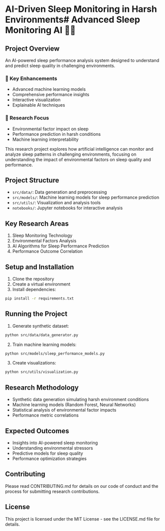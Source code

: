 # AI-Driven Sleep Monitoring in Harsh Environments# Advanced Sleep Monitoring AI 🌙🧠

## Project Overview

An AI-powered sleep performance analysis system designed to understand and predict sleep quality in challenging environments.

### 🚀 Key Enhancements
- Advanced machine learning models
- Comprehensive performance insights
- Interactive visualization
- Explainable AI techniques

### 🔬 Research Focus
- Environmental factor impact on sleep
- Performance prediction in harsh conditions
- Machine learning interpretability

This research project explores how artificial intelligence can monitor and analyze sleep patterns in challenging environments, focusing on understanding the impact of environmental factors on sleep quality and performance.

## Project Structure
- `src/data/`: Data generation and preprocessing
- `src/models/`: Machine learning models for sleep performance prediction
- `src/utils/`: Visualization and analysis tools
- `notebooks/`: Jupyter notebooks for interactive analysis

## Key Research Areas
1. Sleep Monitoring Technology
2. Environmental Factors Analysis
3. AI Algorithms for Sleep Performance Prediction
4. Performance Outcome Correlation

## Setup and Installation
1. Clone the repository
2. Create a virtual environment
3. Install dependencies:
```bash
pip install -r requirements.txt
```

## Running the Project
1. Generate synthetic dataset:
```bash
python src/data/data_generator.py
```

2. Train machine learning models:
```bash
python src/models/sleep_performance_models.py
```

3. Create visualizations:
```bash
python src/utils/visualization.py
```

## Research Methodology
- Synthetic data generation simulating harsh environment conditions
- Machine learning models (Random Forest, Neural Networks)
- Statistical analysis of environmental factor impacts
- Performance metric correlations

## Expected Outcomes
- Insights into AI-powered sleep monitoring
- Understanding environmental stressors
- Predictive models for sleep quality
- Performance optimization strategies

## Contributing
Please read CONTRIBUTING.md for details on our code of conduct and the process for submitting research contributions.

## License
This project is licensed under the MIT License - see the LICENSE.md file for details.
